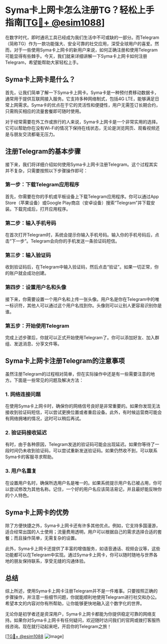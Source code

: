 # Syma卡上网卡怎么注册TG？轻松上手指南[[TG💪+ @esim1088](https://t.me/s/esim1088)]

在数字时代，即时通讯工具已经成为我们生活中不可或缺的一部分。而Telegram（简称TG）作为一款功能强大、安全可靠的社交应用，深受全球用户的喜爱。然而，对于一些使用Syma卡上网卡的新用户来说，如何正确注册和使用Telegram可能显得有些棘手。今天，我们就来详细讲解一下Syma卡上网卡如何注册Telegram，希望能帮助大家轻松上手。

## Syma卡上网卡是什么？

首先，让我们简单了解一下Syma卡上网卡。Syma卡是一种预付费移动数据卡，通常用于提供互联网接入服务。它支持多种网络制式，包括4G LTE，能够满足日常上网需求。Syma卡的优点在于它的灵活性和便捷性，用户无需签订长期合约，只需购买相应的流量套餐即可随时使用。

对于经常需要在外工作或旅行的人来说，Syma卡上网卡是一个非常实用的选择。它可以帮助你在没有Wi-Fi的情况下保持在线状态，无论是浏览网页、观看视频还是与朋友交流都毫无压力。

## 注册Telegram的基本步骤

接下来，我们将详细介绍如何使用Syma卡上网卡注册Telegram。这个过程其实并不复杂，只需要按照以下步骤操作即可：

### 第一步：下载Telegram应用程序

首先，你需要在你的手机或平板设备上下载Telegram应用程序。你可以通过App Store（苹果设备）或Google Play商店（安卓设备）搜索“Telegram”并下载安装。下载完成后，打开应用程序。

### 第二步：输入手机号码

在首次打开Telegram时，系统会提示你输入手机号码。输入你的手机号码后，点击“下一步”。Telegram会向你的手机发送一条验证码短信。

### 第三步：输入验证码

收到验证码后，在Telegram中输入验证码，然后点击“验证”。如果一切正常，你的账户就会成功创建。

### 第四步：设置用户名和头像

接下来，你需要设置一个用户名和上传一张头像。用户名是你在Telegram中的唯一标识符，其他人可以通过这个用户名找到你。头像则可以让别人更容易识别你是谁。

### 第五步：开始使用Telegram

完成上述步骤后，你就可以正式开始使用Telegram了。你可以添加好友、加入群组、发送消息、分享文件等。

## Syma卡上网卡注册Telegram的注意事项

虽然注册Telegram的过程相对简单，但在实际操作中还是有一些需要注意的地方。下面是一些常见的问题及解决方法：

### 1. 网络连接问题

在使用Syma卡上网卡时，确保你的网络信号良好是非常重要的。如果你发现无法接收到验证码短信，可以尝试更换位置或者重启设备。此外，有时候运营商可能会有网络拥堵的情况，这时可以稍后再试。

### 2. 验证码接收延迟

有时，由于各种原因，Telegram发送的验证码可能会出现延迟。如果你等待了一段时间仍未收到验证码，可以尝试重新发送验证码。如果仍然收不到，可以联系Syma卡的客服寻求帮助。

### 3. 用户名重复

在设置用户名时，确保所选用户名是唯一的。如果系统提示用户名已被占用，你可以尝试修改为其他名称。记住，一个好的用户名应该简洁易记，并且最好能反映你的个人特色。

## Syma卡上网卡的优势

除了方便快捷之外，Syma卡上网卡还有许多其他优点。例如，它支持多国漫游，适合经常出国的人士使用；流量费用透明，用户可以根据自己的需求选择合适的套餐；而且操作简单，无需复杂的设置。

此外，Syma卡上网卡还提供了丰富的增值服务，如语音通话、视频会议等，这些功能都可以在Telegram中实现。通过Syma卡上网卡，你可以随时随地与世界各地的朋友保持联系，享受无缝的沟通体验。

## 总结

综上所述，使用Syma卡上网卡注册Telegram并不是一件难事。只要按照正确的步骤操作，并注意一些细节问题，你就能顺利地使用Telegram进行社交和办公。希望本文的内容对你有所帮助，让你能够更快地融入这个数字化的世界。

无论你是初学者还是资深用户，Syma卡上网卡都能为你提供稳定可靠的网络支持。如果你对Syma卡上网卡有任何疑问，欢迎随时访问我们的官网或拨打客服热线咨询。现在就行动起来吧，开启你的Telegram之旅！

[[TG💪+ @esim1088](https://t.me/s/esim1088) ![Image](https://i.postimg.cc/4NQfJmqS/Snipaste-2025-05-13-00-14-12.png)]